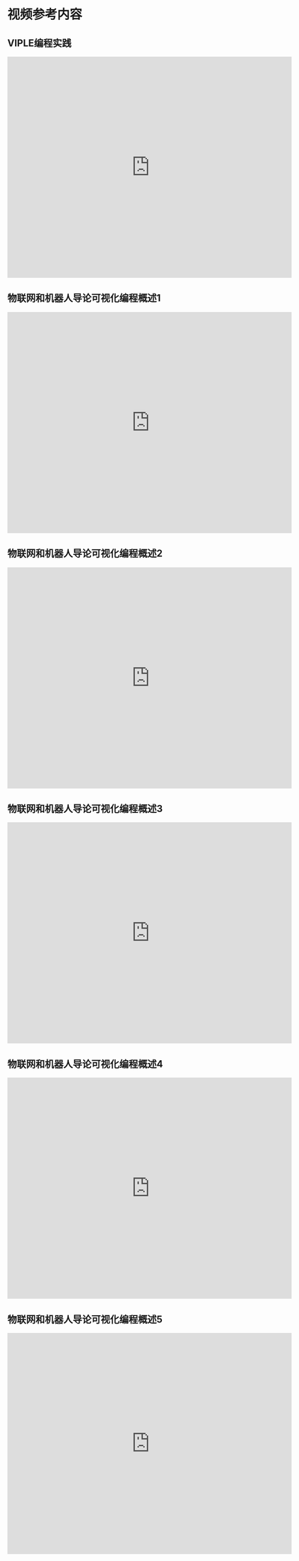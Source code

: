 # 视频参考内容
## VIPLE编程实践

<iframe frameborder="0" width="640" height="498" src="http://v.qq.com/iframe/player.html?vid=e0314qbthnh&tiny=0&auto=0" allowfullscreen></iframe>

## 物联网和机器人导论可视化编程概述1

<iframe frameborder="0" width="640" height="498" src="http://v.qq.com/iframe/player.html?vid=r0314w5odeh&tiny=0&auto=0" allowfullscreen></iframe>

## 物联网和机器人导论可视化编程概述2

<iframe frameborder="0" width="640" height="498" src="http://v.qq.com/iframe/player.html?vid=o0314pisvya&tiny=0&auto=0" allowfullscreen></iframe>

## 物联网和机器人导论可视化编程概述3

<iframe frameborder="0" width="640" height="498" src="http://v.qq.com/iframe/player.html?vid=b03149r8jcw&tiny=0&auto=0" allowfullscreen></iframe>

## 物联网和机器人导论可视化编程概述4

<iframe frameborder="0" width="640" height="498" src="http://v.qq.com/iframe/player.html?vid=h0314rxumy5&tiny=0&auto=0" allowfullscreen></iframe>

## 物联网和机器人导论可视化编程概述5

<iframe frameborder="0" width="640" height="498" src="http://v.qq.com/iframe/player.html?vid=s03140wcb6t&tiny=0&auto=0" allowfullscreen></iframe>
